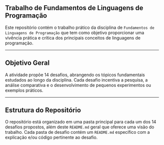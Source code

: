 ## Trabalho de Fundamentos de Linguagens de Programação 

Este repositório contém o trabalho prático da disciplina de `Fundamentos de Linguagens de Programação` que tem como objetivo proporcionar uma vivência prática e crítica dos principais conceitos de linguagens de programação.

---

## Objetivo Geral

A atividade propõe 14 desafios, abrangendo os tópicos fundamentais estudados ao longo da disciplina. Cada desafio incentiva a pesquisa, a análise comparativa e o desenvolvimento de pequenos experimentos ou exemplos práticos.

---

## Estrutura do Repositório

O repositório está organizado em uma pasta principal para cada um dos 14 desafios propostos, além deste `README.md` geral que oferece uma visão do trabalho. Cada pasta de desafio contém um `README.md` específico com a explicação e/ou código pertinente ao desafio.

